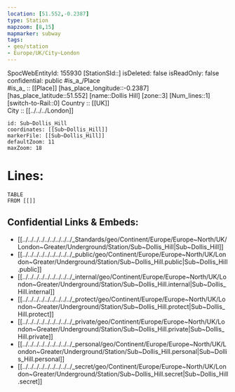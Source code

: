```yaml
---
location: [51.552,-0.2387] 
type: Station 
mapzoom: [8,15] 
mapmarker: subway 
tags:
- geo/station
- Europe/UK/City~London
---
```

SpocWebEntityId: 155930
[StationSId::] 
isDeleted: false
isReadOnly: false
confidential: public
#is_a_/Place  
#is_a_ :: [[Place]] 
[has_place_longitude::-0.2387] 
[has_place_latitude::51.552] 
[name::Dollis Hill] 
[zone::3] 
[Num_lines::1] 
[switch-to-Rail::0] 
Country :: [[UK]]  
City :: [[../../../London]]  


```leaflet
id: Sub~Dollis_Hill
coordinates: [[Sub~Dollis_Hill]] 
markerFile: [[Sub~Dollis_Hill]] 
defaultZoom: 11 
maxZoom: 18
```


# Lines: 
```dataview
TABLE 
FROM [[]] 
```

## Confidential Links & Embeds: 
- [[../../../../../../../../../_Standards/geo/Continent/Europe/Europe~North/UK/London~Greater/Underground/Station/Sub~Dollis_Hill|Sub~Dollis_Hill]] 
- [[../../../../../../../../../_public/geo/Continent/Europe/Europe~North/UK/London~Greater/Underground/Station/Sub~Dollis_Hill.public|Sub~Dollis_Hill.public]] 
- [[../../../../../../../../../_internal/geo/Continent/Europe/Europe~North/UK/London~Greater/Underground/Station/Sub~Dollis_Hill.internal|Sub~Dollis_Hill.internal]] 
- [[../../../../../../../../../_protect/geo/Continent/Europe/Europe~North/UK/London~Greater/Underground/Station/Sub~Dollis_Hill.protect|Sub~Dollis_Hill.protect]] 
- [[../../../../../../../../../_private/geo/Continent/Europe/Europe~North/UK/London~Greater/Underground/Station/Sub~Dollis_Hill.private|Sub~Dollis_Hill.private]] 
- [[../../../../../../../../../_personal/geo/Continent/Europe/Europe~North/UK/London~Greater/Underground/Station/Sub~Dollis_Hill.personal|Sub~Dollis_Hill.personal]] 
- [[../../../../../../../../../_secret/geo/Continent/Europe/Europe~North/UK/London~Greater/Underground/Station/Sub~Dollis_Hill.secret|Sub~Dollis_Hill.secret]] 
